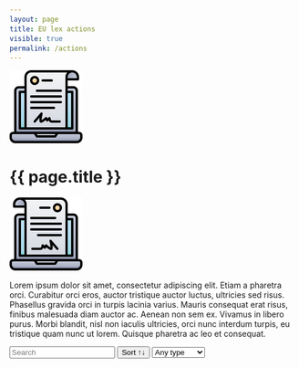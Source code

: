 ```yaml
---
layout: page
title: EU lex actions
visible: true
permalink: /actions
---
```


<script src="//cdnjs.cloudflare.com/ajax/libs/list.js/1.5.0/list.min.js"></script>

<div>
	<div class="centered-title">
		<img src="/assets/icons/DrawKit-SaaS/Color/Digital Agreement.svg">
		<h1>{{ page.title }}</h1>
		<img src="/assets/icons/DrawKit-SaaS/Color/Digital Agreement.svg" style="transform: scaleX(-1);">
	</div>
	<div class="flex-container">
		<p>
			<span class="temp">
				Lorem ipsum dolor sit amet, consectetur adipiscing elit. Etiam a pharetra orci. Curabitur orci eros,
				auctor tristique auctor luctus, ultricies sed risus. Phasellus gravida orci in turpis lacinia varius.
				Mauris consequat erat risus, finibus malesuada diam auctor ac. Aenean non sem ex. Vivamus in libero
				purus. Morbi blandit, nisl non iaculis ultricies, orci nunc interdum turpis, eu tristique quam nunc ut
				lorem. Quisque pharetra ac leo et consequat.
			</span>
		</p>
		<div id="search-list">
			<div class="searchbox">
				<input class="search" placeholder="Search" />
				<button class="sort" data-sort="name">Sort ↑↓</button>
				<select name="type" id="typeSelector" onchange="typeChange(this.value)">
					<option value="Any type">Any type</option>
					<option value="Regulation">Regulations</option>
					<option value="Directive">Directives</option>
					<option value="Policy">Policies </option>
				</select>
			</div>
			<ul class="list"></ul>
			<ul class="pagination"></ul>
		</div>
	</div>

</div>


<script>
	var options = {
		valueNames: ["name", "tags", { name: "link", attr: "href" }],
		item: '<li><a class="link"><h3 class="name"></h3><p class="tags"></p></li>',
		page: 15,
		pagination: true
	};

	// Production (Paula)
	var vals1 = [{
		name: "Regulation (EC) No 66/2010 EU Ecolabel",
		tags: ["efficient production", "sustainable agriculture", "Ecolabel"],
		type: "Regulation",
		link: "https://eur-lex.europa.eu/eli/reg/2010/66/2017-11-14"
	}, {
		name: "Council Regulation (EC) No 834/2007 on organic production and labelling of organic products and repealing Regulation (EEC) No 2092/91",
		tags: ["organic production", "sustainable agriculture", "organic farming", "processed food"],
		type: "Regulation",
		link: "http://data.europa.eu/eli/reg/2007/834/2013-07-01"
	}, {
		name: "Commission Regulation (EC) No 889/2008 laying down detailed rules for the implementation of Council Regulation (EC) No 834/2007",
		tags: ["organic production", "commission regulation", "organic farming"],
		type: "Regulation",
		link: "http://data.europa.eu/eli/reg/2008/889/2020-01-07"
	}, {
		name: "Commission Implementing Regulation (EU) 2020/464 laying down certain rules for the application of Regulation (EU) 2018/848",
		tags: ["retroactive recognition", "agricultural conversion", "farm conversion", "organic production", "organic farming"],
		type: "Regulation",
		link: "http://data.europa.eu/eli/reg_impl/2020/464/oj"
	}, {
		name: "Regulation (EU) No 1303/2013",
		tags: ["European Regional Development Fund", "European Social Fund", "Cohesion Fund", "EAFDR", "European Maritime and Fisheries Fund", "sustainable agriculture", "rural development"],
		type: "Regulation",
		link: "http://data.europa.eu/eli/reg/2013/1303/2020-07-18"
	}, {
		name: "Regulation (EU) No 1305/2013",
		tags: ["EAFDR", "rural development"],
		type: "Regulation",
		link: "http://data.europa.eu/eli/reg/2013/1305/2020-06-26"
	}, {
		name: "Commission Delegated Regulation (EU) No 807/2014",
		tags: ["EAFDR", "young farmers", "farm development", "agri-environment-climate", "funding"],
		type: "Regulation",
		link: "http://data.europa.eu/eli/reg_del/2014/807/2018-01-01"
	}, {
		name: "General Union Environment Action Programme 'Living well, within the limits of our planet'",
		tags: ["european parliament", "EAP", "sustainable production", "resource-efficience"],
		type: "Directive",
		link: "https://eur-lex.europa.eu/legal-content/EN/TXT/?uri=CELEX:32013D1386"
	}];

	// Packaging (Borja)
	var vals2 = [{
		name: "Directive (EU) 2015/2302 On package travel and linked travel arrangements",
		tags: ["package", "travel", "packaging"],
		type: "Regulation",
		link: "https://lexparency.org/eu/32015L2302/"
	}, {
		name: "Commission Implementing Directive 2014/96/EU on the requirements for the labelling, sealing and packaging of fruit plant propagating material and fruit plants intended for fruit production, falling within the scope of Council Directive 2008/90/EC",
		tags: ["requirements", "labelling", "sealing", "packaging"],
		type: "Regulation",
		link: "https://lexparency.org/eu/32014L0096/"
	}, {
		name: "Commission Implementing Decision (EU) 2020/1073 Granting a derogation requested by the Netherlands pursuant to Council Directive 91/676/EEC concerning the protection of waters against pollution caused by nitrates from agricultural sources",
		tags: ["water", "pollution", "processing", "nitrates"],
		type: "Regulation",
		link: "https://lexparency.org/eu/32020D1073/"
	}, {
		name: "Commission Regulation (EU) 2019/759 laying down transitional measures for the application of public health requirements of imports of food containing both products of plant origin and processed products of animal origin (composite products)",
		tags: ["public health", "processing", "imports", "agriculture"],
		type: "Regulation",
		link: "https://lexparency.org/eu/32019R0759/"
	}];


	// Waste (Andrea)
	var vals3 = [{
		name: "Communication from the Commission to the European Parliament, the European Council, the Council, the European Economic and Social Committeee and the Committee of the Regions. The European Green Deal. COM/2019/640 final",
		tags: ["European Green Deal", "climate change", "natural capital", "green economy"],
		type: "Regulation",
		link: "https://eur-lex.europa.eu/legal-content/EN/TXT/?uri=CELEX:52019DC0640"
	}, {
		name: "Regulation (EC) No 2150/2002 of the European Parliament and of the Council of 25 November 2002",
		tags: ["waste", "statistics", "recovery", "disposal", "data collection"],
		type: "Regulation",
		link: "https://eur-lex.europa.eu/legal-content/en/ALL/?uri=CELEX:32002R2150"
	}, {
		name: "Commission Regulation (EU) No 849/2010 of 27 September 2010 amending Regulation (EC) No 2150/2002 of the European Parliament and of the Council on waste statistics",
		tags: ["waste", "statistics", "recovery", "disposal", "data collection"],
		type: "Regulation",
		link: "https://eur-lex.europa.eu/legal-content/EN/TXT/?uri=celex:32010R0849"
	}, {
		name: "Directive 2008/98/EC of the European Parliament and of the Council of 19 November 2008 on waste and repealing certain Directives",
		tags: ["waste", "recycling", "public health", "pollution", "environmental protection"],
		type: "Directive",
		link: "https://eur-lex.europa.eu/legal-content/EN/TXT/?uri=CELEX:02008L0098-20180705"
	}, {
		name: "Regulation (EC) No 1013/2006 of the European Parliament and of the Council of 14 June 2006 on shipments of waste",
		tags: ["intra-EU trade", "hazardous waste", "export of waste", "environmental protection", "administrative formalities", "waste management"],
		type: "Regulation",
		link: "https://eur-lex.europa.eu/legal-content/EN/TXT/?uri=CELEX:32006R1013"
	}, {
		name: "Commission Decision (EU) No 2014/955/EU of 18 December 2014 amending Decision 2000/532/EC on the list of waste pursuant to Directive 2008/98/EC of the European Parliament and of the Council",
		tags: ["classification", "dangerous substance", "waste management", "technical specification", "hazardous waste"],
		type: "Regulation",
		link: "https://eur-lex.europa.eu/legal-content/EN/TXT/?uri=CELEX:32014D0955"
	}, {
		name: "Commission Regulation (EU) No 1357/2014 of 18 December 2014 replacing Annex III to Directive 2008/98/EC of the European Parliament and of the Council on waste and repealing certain Directives",
		tags: ["hazardous waste", "chemical product", "classification", "dangerous substance"],
		type: "Regulation",
		link: "https://eur-lex.europa.eu/legal-content/EN/TXT/?uri=CELEX:32014R1357"
	}, {
		name: "Waste Prevention - Handbook: Guidelines on waste prevention programmes",
		tags: ["waste prevention", "guidance", "strategies", "initiatives", "setting priorities"],
		type: "Regulation",
		link: "https://ec.europa.eu/environment/waste/prevention/pdf/Waste%20prevention%20guidelines.pdf"
	}, {
		name: "Communication from the Commission to the European Parliament, the Council, the European Economic and Social Committee and the Committee of the Regions. A new Circular Economy Action Plan for a cleaner and more competitive Europe. COM/2020/98 final",
		tags: ["circular economy", "sustainable products", "production", "packaging", "plastics", "food", "water", "nutrients", "waste prevention", "innovation"],
		type: "Directive",
		link: "https://eur-lex.europa.eu/legal-content/EN/TXT/?qid=1583933814386&uri=COM:2020:98:FIN"
	}, {
		name: "European Parliament and Council Directive 94/62/EC of 20 December 1994 on packaging and packaging waste",
		tags: ["waste recycling", "packaging", "pollution", "prevention", "environmental protection", "heavy metal", "waste prevention"],
		type: "Regulation",
		link: "https://eur-lex.europa.eu/legal-content/EN/TXT/?uri=CELEX:01994L0062-20180704"
	}, {
		name: "Council Directive of 12 June 1986 on the protection of the environment, and in particular of the soil, when sewage sludge is used in agriculture (86/278/EEC)",
		tags: ["approximation of laws", "environmental protection", "soil conditioning", "pollution", "agriculture", "soil protection", "sewage sludge"],
		type: "Regulation",
		link: "https://eur-lex.europa.eu/eli/dir/1986/278/2018-07-04"
	}, {
		name: "Communication from the Commission to the European Parliament, the Council, the European Economic and Social Committee and the Committee of the Regions. A European Strategy for Plastics in a Circular Economy",
		tags: ["plastic", "packaging", "circular economy", "strategy", "environmental protection", "waste generation"],
		type: "Regulation",
		link: "https://eur-lex.europa.eu/legal-content/EN/TXT/?qid=1516265440535&uri=COM:2018:28:FIN"
	}, {
		name: "Commission notice on technical guidance on the classification of waste (2018/C 124/01)",
		tags: ["technical guidance", "classification", "waste", "hazardous waste", "non-hazardous waste"],
		type: "Regulation",
		link: "https://eur-lex.europa.eu/legal-content/EN/TXT/?uri=uriserv:OJ.C_.2018.124.01.0001.01.ENG&toc=OJ:C:2018:124:TOC"
	}];

	var values = vals1.concat(vals2).concat(vals3);
	var legislationsList = new List('search-list', options, values);
	
	function typeChange(type){
		if(type == "Any type"){
			legislationsList.filter();
		} else{
			legislationsList.filter(function (item) {
				return (item._values.type == type);
			});
		}
	}
</script>